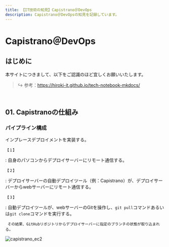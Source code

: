 ```yaml
---
title: 【IT技術の知見】Capistrano＠DevOps
description: Capistrano＠DevOpsの知見を記録しています。
---
```


# Capistrano＠DevOps

## はじめに

本サイトにつきまして、以下をご認識のほど宜しくお願いいたします。



> ↪️ 参考：https://hiroki-it.github.io/tech-notebook-mkdocs/

<br>

## 01. Capistranoの仕組み

### パイプライン構成

インプレースデプロイメントを実装する。



```【１】```

:    自身のパソコンからデプロイサーバーにリモート通信する。

```【２】```

:    デプロイサーバーの自動デプロイツール（例：Capistrano）が、デプロイサーバーからwebサーバーにリモート通信する。

```【３】```

:    自動デプロイツールが、webサーバーのGitを操作し、```git pull```コマンドあるいは```git clone```コマンドを実行する。

     その結果、GitHubリポジトリからデプロイサーバーに指定のブランチの状態が取り込まれる。

![capistrano_ec2](https://raw.githubusercontent.com/hiroki-it/tech-notebook/master/images/capistrano_ec2.png)

<br>
